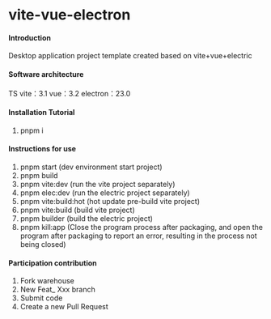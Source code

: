 # vite-vue-electron
#### Introduction

Desktop application project template created based on vite+vue+electric
#### Software architecture

TS
vite：3.1
vue：3.2
electron：23.0

#### Installation Tutorial

1.  pnpm i

#### Instructions for use

1. pnpm start (dev environment start project)
2. pnpm build
3. pnpm vite:dev (run the vite project separately)
4. pnpm elec:dev (run the electric project separately)
5. pnpm vite:build:hot (hot update pre-build vite project)
6. pnpm vite:build (build vite project)
7. pnpm builder (build the electric project)
8. pnpm kill:app (Close the program process after packaging, and open the program after packaging to report an error, resulting in the process not being closed)

#### Participation contribution

1. Fork warehouse
2. New Feat_ Xxx branch
3. Submit code
4. Create a new Pull Request